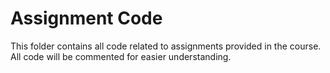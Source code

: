 # Assignment Code
This folder contains all code related to assignments provided in the course. All code will be commented for easier understanding.
